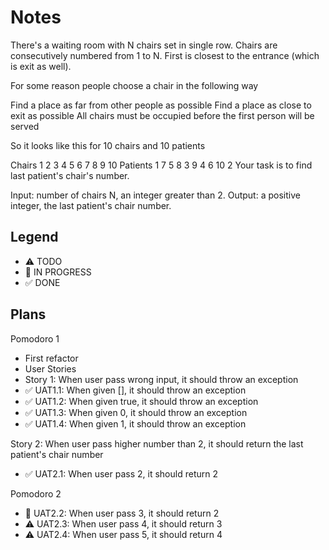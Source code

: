 # Notes

There's a waiting room with N chairs set in single row. Chairs are consecutively numbered from 1 to N. First is closest to the entrance (which is exit as well).

For some reason people choose a chair in the following way

Find a place as far from other people as possible
Find a place as close to exit as possible
All chairs must be occupied before the first person will be served

So it looks like this for 10 chairs and 10 patients

Chairs	    1	2	3	4	5	6	7	8	9	10
Patients	1	7	5	8	3	9	4	6	10	2
Your task is to find last patient's chair's number.

Input: number of chairs N, an integer greater than 2.
Output: a positive integer, the last patient's chair number.

## Legend
- ⚠ TODO
- 🚧 IN PROGRESS
- ✅ DONE

## Plans

Pomodoro 1 
- First refactor
- User Stories
- Story 1: When user pass wrong input, it should throw an exception
- ✅ UAT1.1: When given [], it should throw an exception
- ✅ UAT1.2: When given true, it should throw an exception
- ✅ UAT1.3: When given 0, it should throw an exception
- ✅ UAT1.4: When given 1, it should throw an exception

Story 2: When user pass higher number than 2, it should return the last patient's chair number
- ✅ UAT2.1: When user pass 2, it should return 2

Pomodoro 2
- 🚧 UAT2.2: When user pass 3, it should return 2
- ⚠ UAT2.3: When user pass 4, it should return 3
- ⚠ UAT2.4: When user pass 5, it should return 4